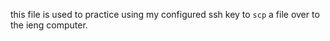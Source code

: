 this file is used to practice using my configured ssh key to `scp` a file over to the ieng computer.